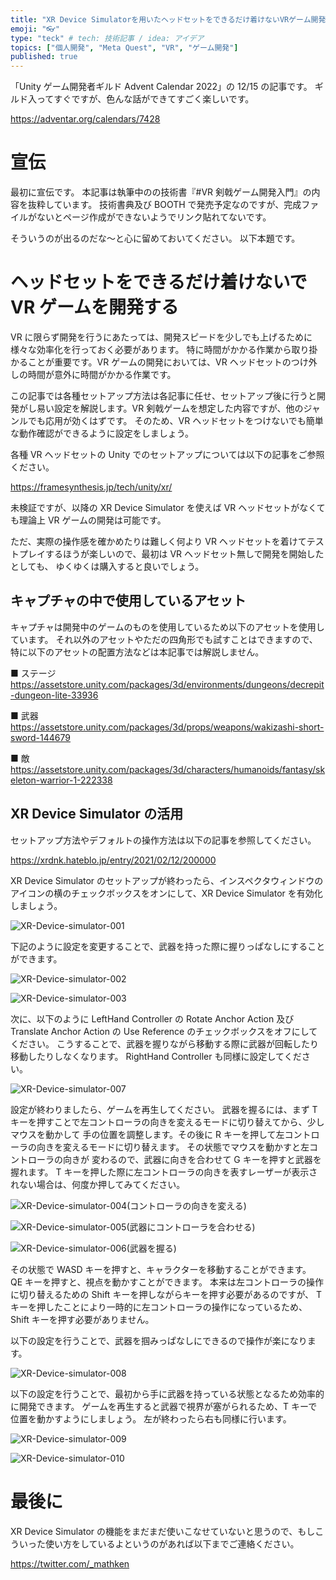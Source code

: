 ```yaml
---
title: "XR Device Simulatorを用いたヘッドセットをできるだけ着けないVRゲーム開発方法"
emoji: "👓"
type: "teck" # tech: 技術記事 / idea: アイデア
topics: ["個人開発", "Meta Quest", "VR", "ゲーム開発"]
published: true
---
```


「Unity ゲーム開発者ギルド Advent Calendar 2022」の 12/15 の記事です。
ギルド入ってすぐですが、色んな話ができてすごく楽しいです。

https://adventar.org/calendars/7428

# 宣伝

最初に宣伝です。
本記事は執筆中のの技術書『#VR 剣戟ゲーム開発入門』の内容を抜粋しています。
技術書典及び BOOTH で発売予定なのですが、完成ファイルがないとページ作成ができないようでリンク貼れてないです。

そういうのが出るのだな～と心に留めておいてください。
以下本題です。

# ヘッドセットをできるだけ着けないで VR ゲームを開発する

VR に限らず開発を行うにあたっては、開発スピードを少しでも上げるために様々な効率化を行っておく必要があります。
特に時間がかかる作業から取り掛かることが重要です。VR ゲームの開発においては、VR ヘッドセットのつけ外しの時間が意外に時間がかかる作業です。

この記事では各種セットアップ方法は各記事に任せ、セットアップ後に行うと開発がし易い設定を解説します。VR 剣戟ゲームを想定した内容ですが、他のジャンルでも応用が効くはずです。
そのため、VR ヘッドセットをつけないでも簡単な動作確認ができるように設定をしましょう。

各種 VR ヘッドセットの Unity でのセットアップについては以下の記事をご参照ください。

https://framesynthesis.jp/tech/unity/xr/

未検証ですが、以降の XR Device Simulator を使えば VR ヘッドセットがなくても理論上 VR ゲームの開発は可能です。

ただ、実際の操作感を確かめたりは難しく何より VR ヘッドセットを着けてテストプレイするほうが楽しいので、最初は VR ヘッドセット無しで開発を開始したとしても、
ゆくゆくは購入すると良いでしょう。

## キャプチャの中で使用しているアセット

キャプチャは開発中のゲームのものを使用しているため以下のアセットを使用しています。
それ以外のアセットやただの四角形でも試すことはできますので、特に以下のアセットの配置方法などは本記事では解説しません。

■ ステージ
https://assetstore.unity.com/packages/3d/environments/dungeons/decrepit-dungeon-lite-33936

■ 武器
https://assetstore.unity.com/packages/3d/props/weapons/wakizashi-short-sword-144679

■ 敵
https://assetstore.unity.com/packages/3d/characters/humanoids/fantasy/skeleton-warrior-1-222338

## XR Device Simulator の活用

セットアップ方法やデフォルトの操作方法は以下の記事を参照してください。

https://xrdnk.hateblo.jp/entry/2021/02/12/200000

XR Device Simulator のセットアップが終わったら、インスペクタウィンドウのアイコンの横のチェックボックスをオンにして、XR Device Simulator を有効化しましょう。

![XR-Device-simulator-001](/images/headset-less-vr-video-game-dev/XR-Device-simulator-001.png)

下記のように設定を変更することで、武器を持った際に握りっぱなしにすることができます。

![XR-Device-simulator-002](/images/headset-less-vr-video-game-dev/XR-Device-simulator-002.png)

![XR-Device-simulator-003](/images/headset-less-vr-video-game-dev/XR-Device-simulator-003.png)

次に、以下のように LeftHand Controller の Rotate Anchor Action 及び
Translate Anchor Action の Use Reference のチェックボックスをオフにしてください。
こうすることで、武器を握りながら移動する際に武器が回転したり移動したりしなくなります。
RightHand Controller も同様に設定してください。

![XR-Device-simulator-007](/images/headset-less-vr-video-game-dev/XR-Device-simulator-007.png)

設定が終わりましたら、ゲームを再生してください。
武器を握るには、まず T キーを押すことで左コントローラの向きを変えるモードに切り替えてから、少しマウスを動かして
手の位置を調整します。その後に R キーを押して左コントローラの向きを変えるモードに切り替えます。
その状態でマウスを動かすと左コントローラの向きが
変わるので、武器に向きを合わせて G キーを押すと武器を握れます。
T キーを押した際に左コントローラの向きを表すレーザーが表示されない場合は、何度か押してみてください。

![XR-Device-simulator-004(コントローラの向きを変える)](/images/headset-less-vr-video-game-dev/XR-Device-simulator-004.png)

![XR-Device-simulator-005(武器にコントローラを合わせる)](/images/headset-less-vr-video-game-dev/XR-Device-simulator-005.png)

![XR-Device-simulator-006(武器を握る)](/images/headset-less-vr-video-game-dev/XR-Device-simulator-006.png)

その状態で WASD キーを押すと、キャラクターを移動することができます。
QE キーを押すと、視点を動かすことができます。
本来は左コントローラの操作に切り替えるための Shift キーを押しながらキーを押す必要があるのですが、
T キーを押したことにより一時的に左コントローラの操作になっているため、Shift キーを押す必要がありません。

以下の設定を行うことで、武器を掴みっぱなしにできるので操作が楽になります。

![XR-Device-simulator-008](/images/headset-less-vr-video-game-dev/XR-Device-simulator-008.jpg)

以下の設定を行うことで、最初から手に武器を持っている状態となるため効率的に開発できます。
ゲームを再生すると武器で視界が塞がられるため、T キーで位置を動かすようにしましょう。
左が終わったら右も同様に行います。

![XR-Device-simulator-009](/images/headset-less-vr-video-game-dev/XR-Device-simulator-009.jpg)

![XR-Device-simulator-010](/images/headset-less-vr-video-game-dev/XR-Device-simulator-010.jpg)

# 最後に

XR Device Simulator の機能をまだまだ使いこなせていないと思うので、もしこういった使い方をしているよというのがあれば以下までご連絡ください。

https://twitter.com/_mathken
